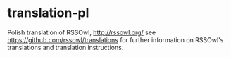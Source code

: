 translation-pl
==============

Polish translation of RSSOwl, http://rssowl.org/
see https://github.com/rssowl/translations for further information on RSSOwl's translations and translation instructions.